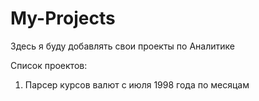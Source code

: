 # My-Projects
Здесь я буду добавлять свои проекты по Аналитике

Список проектов:
1. Парсер курсов валют с июля 1998 года по месяцам
